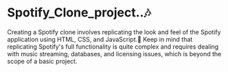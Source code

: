 # Spotify_Clone_project..🎶
 Creating a Spotify clone involves replicating the look and feel of the Spotify application using HTML, CSS, and JavaScript.🤖 Keep in mind that replicating Spotify's full functionality is quite complex and requires dealing with music streaming, databases, and licensing issues, which is beyond the scope of a basic project.
